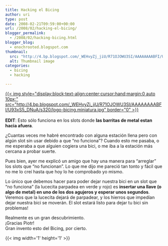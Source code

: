 ```yaml
---
title: Hacking el Bicing
author: uri
type: post
date: 2008-02-21T09:59:00+00:00
url: /2008/02/hacking-el-bicing/
blogger_permalink:
  - /2008/02/hacking-bicing.html
blogger_blog:
  - enochrooted.blogspot.com
thumbnail:
  src: "http://4.bp.blogspot.com/_WEHvyZj_jiU/R71OJOWU3SI/AAAAAAAABFI/U93xS5_DNuA/s320/logo-bicing.miniatura.jpg"
  alt: Thumbnail image
categories:
  - bicing
  - hacking

---
```

[{{< img style="display:block;text-align:center;cursor:hand;margin:0 auto 10px;" src="http://4.bp.blogspot.com/_WEHvyZj_jiU/R71OJOWU3SI/AAAAAAAABFI/U93xS5_DNuA/s320/logo-bicing.miniatura.jpg" border="0" >}}][1]  
<span style="font-weight:bold;"><br />EDIT</span>: Esto sólo funciona en los slots donde <span style="font-weight:bold;">las barritas de metal estan hacia afuera</span>.

¿Cuantas veces me habré encontrado con alguna estación llena pero con algún slot sin usar debido a que &#8220;no funciona&#8221;? Cuando esto me pasaba, o me esperaba a que alguien cogiera una bici, o me iba a la estación más cercana a probar suerte.

Pues bien, ayer me explicó un amigo que hay una manera para &#8220;arreglar&#8221; los slots que &#8220;no funcionan&#8221;. Lo que me dijo me pareció tan tonto y fácil que no me lo creí hasta que hoy lo he comprobado yo mismo.

Lo único que debemos hacer para poder dejar nuestra bici en un slot que &#8220;no funciona&#8221; (la lucecita parpadea en verde y rojo) es <span style="font-weight:bold;">insertar una llave (o algo de metal) en uno de los dos agujeros y esperar unos segundos</span>. Veremos que la lucecita dejará de parpadear, y los hierros que impedían dejar nuestra bici se moverán. El slot estará listo para dejar tu bici sin problemas!

Realmente es un gran descubrimiento.  
¡Gracias Piotr!  
Gran invento esto del Bicing, por cierto. 

<div class="blogger-post-footer">
  {{< img width='1' height='1' >}}
</div>

 [1]: http://4.bp.blogspot.com/_WEHvyZj_jiU/R71OJOWU3SI/AAAAAAAABFI/U93xS5_DNuA/s1600-h/logo-bicing.miniatura.jpg